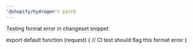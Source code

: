 ```yaml
---
'@shopify/hydrogen': patch
---
```


Testing format error in changeset snippet

export default function (request) {
// CI test should flag this format error
}

